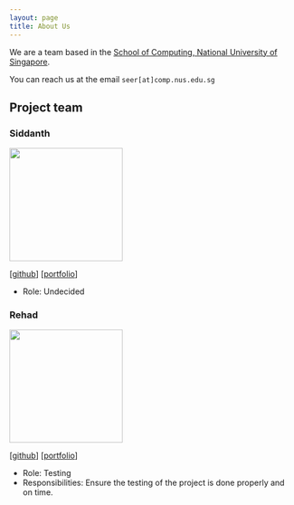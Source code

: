 ```yaml
---
layout: page
title: About Us
---
```


We are a team based in the [School of Computing, National University of Singapore](http://www.comp.nus.edu.sg).

You can reach us at the email `seer[at]comp.nus.edu.sg`

## Project team

### Siddanth

<img src="images/siddanth.png" width="200px">

[[github](https://github.com/wowsiddanth)]
[[portfolio](team/johndoe.md)]

* Role: Undecided

### Rehad

<img src="images/rehad.png" width="200px">

[[github](http://github.com/rehad-a)]
[[portfolio](team/johndoe.md)]

* Role: Testing
* Responsibilities: Ensure the testing of the project is done properly and on time.
